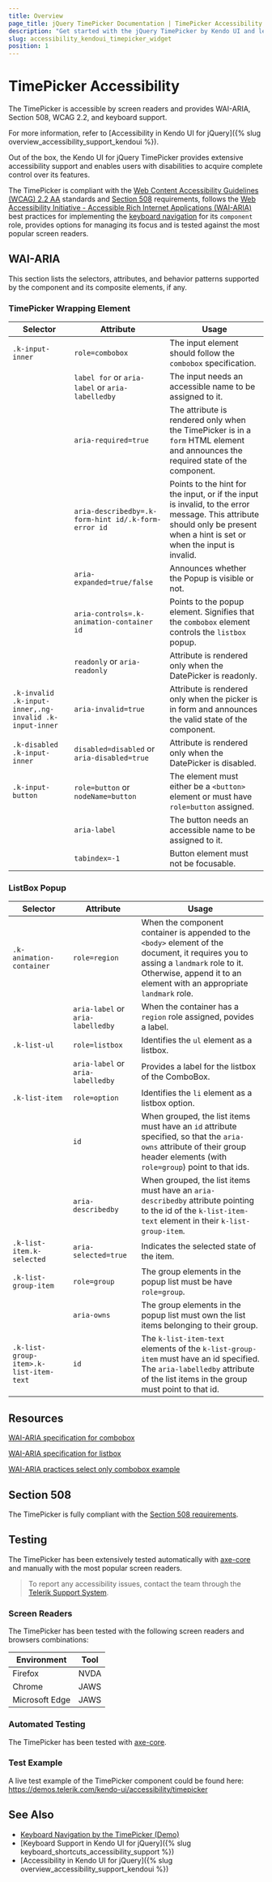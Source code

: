 ```yaml
---
title: Overview
page_title: jQuery TimePicker Documentation | TimePicker Accessibility
description: "Get started with the jQuery TimePicker by Kendo UI and learn about its accessibility support for WAI-ARIA, Section 508, and WCAG 2.2."
slug: accessibility_kendoui_timepicker_widget
position: 1
---
```


# TimePicker Accessibility

The TimePicker is accessible by screen readers and provides WAI-ARIA, Section 508, WCAG 2.2, and keyboard support.

 For more information, refer to [Accessibility in Kendo UI for jQuery]({% slug overview_accessibility_support_kendoui %}).




Out of the box, the Kendo UI for jQuery TimePicker provides extensive accessibility support and enables users with disabilities to acquire complete control over its features.


The TimePicker is compliant with the [Web Content Accessibility Guidelines (WCAG) 2.2 AA](https://www.w3.org/TR/WCAG22/) standards and [Section 508](https://www.section508.gov/) requirements, follows the [Web Accessibility Initiative - Accessible Rich Internet Applications (WAI-ARIA)](https://www.w3.org/WAI/ARIA/apg/) best practices for implementing the [keyboard navigation](#keyboard-navigation) for its `component` role, provides options for managing its focus and is tested against the most popular screen readers.

## WAI-ARIA


This section lists the selectors, attributes, and behavior patterns supported by the component and its composite elements, if any.

### TimePicker Wrapping Element

| Selector | Attribute | Usage |
| -------- | --------- | ----- |
| `.k-input-inner` | `role=combobox` | The input element should follow the `combobox` specification. |
|  | `label for` or `aria-label` or `aria-labelledby` | The input needs an accessible name to be assigned to it. |
|  | `aria-required=true` | The attribute is rendered only when the TimePicker is in a `form` HTML element and announces the required state of the component. |
|  | `aria-describedby=.k-form-hint id/.k-form-error id` | Points to the hint for the input, or if the input is invalid, to the error message. This attribute should only be present when a hint is set or when the input is invalid. |
|  | `aria-expanded=true/false` | Announces whether the Popup is visible or not. |
|  | `aria-controls=.k-animation-container id` | Points to the popup element. Signifies that the `combobox` element controls the `listbox` popup. |
|  | `readonly` or `aria-readonly` | Attribute is rendered only when the DatePicker is readonly. |
| `.k-invalid .k-input-inner,.ng-invalid .k-input-inner` | `aria-invalid=true` | Attribute is rendered only when the picker is in form and announces the valid state of the component. |
| `.k-disabled .k-input-inner` | `disabled=disabled` or `aria-disabled=true` | Attribute is rendered only when the DatePicker is disabled. |
| `.k-input-button` | `role=button` or `nodeName=button` | The element must either be a `<button>` element or must have `role=button` assigned. |
|  | `aria-label` | The button needs an accessible name to be assigned to it. |
|  | `tabindex=-1` | Button element must not be focusable. |

### ListBox Popup

| Selector | Attribute | Usage |
| -------- | --------- | ----- |
| `.k-animation-container` | `role=region` | When the component container is appended to the `<body>` element of the document, it requires you to assing a `landmark` role to it. Otherwise, append it to an element with an appropriate `landmark` role. |
|  | `aria-label` or `aria-labelledby` | When the container has a `region` role assigned, povides a label. |
| `.k-list-ul` | `role=listbox` | Identifies the `ul` element as a listbox. |
|  | `aria-label` or `aria-labelledby` | Provides a label for the listbox of the ComboBox. |
| `.k-list-item` | `role=option` | Identifies the `li` element as a listbox option. |
|  | `id` | When grouped, the list items must have an `id` attribute specified, so that the `aria-owns` attribute of their group header elements (with `role=group`) point to that ids. |
|  | `aria-describedby` | When grouped, the list items must have an `aria-describedby` attribute pointing to the id of the `k-list-item-text` element in their `k-list-group-item`. |
| `.k-list-item.k-selected` | `aria-selected=true` | Indicates the selected state of the item. |
| `.k-list-group-item` | `role=group` | The group elements in the popup list must be have `role=group`. |
|  | `aria-owns` | The group elements in the popup list must own the list items belonging to their group. |
| `.k-list-group-item>.k-list-item-text` | `id` | The `k-list-item-text` elements of the `k-list-group-item` must have an id specified. The `aria-labelledby` attribute of the list items in the group must point to that id. |

## Resources

[WAI-ARIA specification for combobox](https://www.w3.org/TR/wai-aria-1.2/#combobox)

[WAI-ARIA specification for listbox](https://www.w3.org/TR/wai-aria-1.2/#listbox)

[WAI-ARIA practices select only combobox example](https://www.w3.org/WAI/ARIA/apg/example-index/combobox/combobox-select-only.html)

## Section 508


The TimePicker is fully compliant with the [Section 508 requirements](http://www.section508.gov/).

## Testing


The TimePicker has been extensively tested automatically with [axe-core](https://github.com/dequelabs/axe-core) and manually with the most popular screen readers.

> To report any accessibility issues, contact the team through the [Telerik Support System](https://www.telerik.com/account/support-center).

### Screen Readers


The TimePicker has been tested with the following screen readers and browsers combinations:

| Environment | Tool |
| ----------- | ---- |
| Firefox | NVDA |
| Chrome | JAWS |
| Microsoft Edge | JAWS |



### Automated Testing
The TimePicker has been tested with [axe-core](https://github.com/dequelabs/axe-core).
### Test Example
A live test example of the TimePicker component could be found here: https://demos.telerik.com/kendo-ui/accessibility/timepicker
## See Also
* [Keyboard Navigation by the TimePicker (Demo)](https://demos.telerik.com/kendo-ui/timepicker/keyboard-navigation)
* [Keyboard Support in Kendo UI for jQuery]({% slug keyboard_shortcuts_accessibility_support %})
* [Accessibility in Kendo UI for jQuery]({% slug overview_accessibility_support_kendoui %})